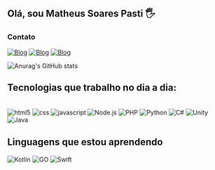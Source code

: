## Olá, sou Matheus Soares Pasti 🖐

### Contato
[![Blog](https://img.shields.io/badge/Instagram-E4405F?style=for-the-badge&logo=instagram&logoColor=white)](https://www.instagram.com/pastimatheus/)
[![Blog](https://img.shields.io/badge/Twitter-1DA1F2?style=for-the-badge&logo=twitter&logoColor=white)](https://twitter.com/PastiMatheus)
[![Blog](https://img.shields.io/badge/LinkedIn-0077B5?style=for-the-badge&logo=linkedin&logoColor=white)](https://www.linkedin.com/in/matheus-pasti-7278b6253/)


![Anurag's GitHub stats](https://github-readme-stats.vercel.app/api?username=llPasti&show_icons=true&theme=synthwave)
## Tecnologias que trabalho no dia a dia:
<div style="display: inline_block"><br/>
  <img align="center" alt="html5" src="https://img.shields.io/badge/HTML5-E34F26?style=for-the-badge&logo=html5&logoColor=white"/>

  <img align="center" alt="css" src="https://img.shields.io/badge/CSS3-1572B6?style=for-the-badge&logo=css3&logoColor=white"/>

  <img align="center" alt="javascript" src="https://img.shields.io/badge/JavaScript-323330?style=for-the-badge&logo=javascript&logoColor=F7DF1E"/>

  <img align="center" alt="Node.js" src="https://img.shields.io/badge/Node.js-43853D?style=for-the-badge&logo=node.js&logoColor=white"/>

  <img align="center" alt="PHP" src="https://img.shields.io/badge/PHP-777BB4?style=for-the-badge&logo=php&logoColor=white"/>

  <img align="center" alt="Python" src="https://img.shields.io/badge/Python-14354C?style=for-the-badge&logo=python&logoColor=white"/>

  <img align="center" alt="C#" src="https://img.shields.io/badge/C%23-239120?style=for-the-badge&logo=c-sharp&logoColor=white"/>

  <img align="center" alt="Unity" src="https://img.shields.io/badge/Unity-100000?style=for-the-badge&logo=unity&logoColor=white"/>

  <img align="center" alt="Java" src="https://img.shields.io/badge/Java-ED8B00?style=for-the-badge&logo=openjdk&logoColor=white"/>

## Linguagens que estou aprendendo

  <img align="center" alt="Kotlin" src="https://img.shields.io/badge/Kotlin-0095D5?&style=for-the-badge&logo=kotlin&logoColor=white"/>
  <img align="center" alt="GO" src="https://img.shields.io/badge/Go-00ADD8?style=for-the-badge&logo=go&logoColor=white"/>
  <img align="center" alt="Swift" src="https://img.shields.io/badge/Swift-FA7343?style=for-the-badge&logo=swift&logoColor=white"/>

</div>


